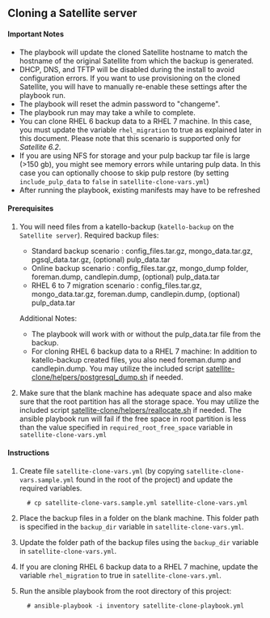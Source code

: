 ## Cloning a Satellite server

#### Important Notes ####

  - The playbook will update the cloned Satellite hostname to match the hostname of the original Satellite from which the backup is generated.
  - DHCP, DNS, and TFTP will be disabled during the install to avoid configuration errors. If you want to use provisioning on the cloned Satellite, you will have to manually re-enable these settings after the playbook run.
  - The playbook will reset the admin password to "changeme".
  - The playbook run may may take a while to complete.
  - You can clone RHEL 6 backup data to a RHEL 7 machine.  In this case, you must update the variable `rhel_migration` to true as explained later in this document. Please note that this scenario is supported only for *Satellite 6.2*.
  - If you are using NFS for storage and your pulp backup tar file is large (>150 gb), you might see memory errors while untaring pulp data.  In this case you can optionally choose to skip pulp restore (by setting `include_pulp_data` to `false` in `satellite-clone-vars.yml`)
  - After running the playbook, existing manifests may have to be refreshed

#### Prerequisites ####

1. You will need files from a katello-backup (`katello-backup` on the `Satellite server`).
   Required backup files:
   - Standard backup scenario : config_files.tar.gz, mongo_data.tar.gz, pgsql_data.tar.gz, (optional) pulp_data.tar
   - Online backup scenario   : config_files.tar.gz, mongo_dump folder, foreman.dump, candlepin.dump, (optional) pulp_data.tar
   - RHEL 6 to 7 migration scenario  : config_files.tar.gz, mongo_data.tar.gz, foreman.dump, candlepin.dump, (optional) pulp_data.tar

   Additional Notes:
   - The playbook will work with or without the pulp_data.tar file from the backup.
   - For cloning RHEL 6 backup data to a RHEL 7 machine: In addition to katello-backup created files, you also need foreman.dump and candlepin.dump.  You may utilize the included script [satellite-clone/helpers/postgresql_dump.sh](../helpers/postgresql_dump.sh) if needed.

2. Make sure that the blank machine has adequate space and also make sure that the root partition has all the storage space. You may utilize the included script [satellite-clone/helpers/reallocate.sh](../helpers/reallocate.sh) if needed. The ansible playbook run will fail if the free space in root partition is less than the value specified in `required_root_free_space` variable in `satellite-clone-vars.yml`

#### Instructions ####

1. Create file `satellite-clone-vars.yml` (by copying `satellite-clone-vars.sample.yml` found in the root of the project) and update the required variables.

   ```console
     # cp satellite-clone-vars.sample.yml satellite-clone-vars.yml
   ```
2. Place the backup files in a folder on the blank machine. This folder path is specified in the `backup_dir` variable in `satellite-clone-vars.yml`.
3. Update the folder path of the backup files using the `backup_dir` variable in `satellite-clone-vars.yml`.
4. If you are cloning RHEL 6 backup data to a RHEL 7 machine, update the variable `rhel_migration` to true in `satellite-clone-vars.yml`.
5. Run the ansible playbook from the root directory of this project:

    ```console
      # ansible-playbook -i inventory satellite-clone-playbook.yml
    ```
